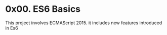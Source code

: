 # 0x00. ES6 Basics
This project involves ECMAScript 2015. it includes new features introduced in Es6
